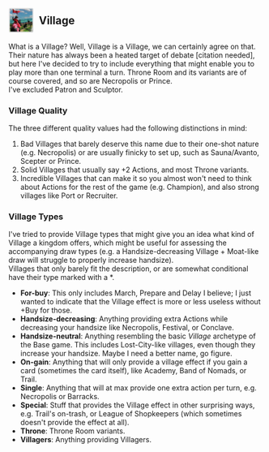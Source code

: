 
## <div style="display: flex; align-items: center;"><img src="../../assets/icons/qualities/village.jpg" alt="Village icon" width="50"> <span style="margin-left: 10px;">Village</span></div>

What is a Village? Well, Village is a Village, we can certainly agree on that. Their nature has always been a heated target of debate [citation needed], but here I've decided to try to include everything that might enable you to play more than one terminal a turn. Throne Room and its variants are of course covered, and so are Necropolis or Prince.\
I've excluded Patron and Sculptor.

### Village Quality

The three different quality values had the following distinctions in mind:

1. Bad Villages that barely deserve this name due to their one-shot nature (e.g. Necropolis) or are usually finicky to set up, such as Sauna/Avanto, Scepter or Prince.
2. Solid Villages that usually say +2 Actions, and most Throne variants.
3. Incredible Villages that can make it so you almost won't need to think about Actions for the rest of the game (e.g. Champion), and also strong villages like Port or Recruiter.

### Village Types

I've tried to provide Village types that might give you an idea what kind of Village a kingdom offers, which might be useful for assessing the accompanying draw types (e.g. a Handsize-decreasing Village + Moat-like draw will struggle to properly increase handsize).\
Villages that only barely fit the description, or are somewhat conditional have their type marked with a \*.

- **For-buy**: This only includes March, Prepare and Delay I believe; I just wanted to indicate that the Village effect is more or less useless without +Buy for those.
- **Handsize-decreasing**: Anything providing extra Actions while decreasing your handsize like Necropolis, Festival, or Conclave.
- **Handsize-neutral**: Anything resembling the basic *Village* archetype of the Base game. This includes Lost-City-like villages, even though they increase your handsize. Maybe I need a better name, go figure.
- **On-gain**: Anything that will only provide a village effect if you gain a card (sometimes the card itself), like Academy, Band of Nomads, or Trail.
- **Single**: Anything that will at max provide one extra action per turn, e.g. Necropolis or Barracks.
- **Special**: Stuff that provides the Village effect in other surprising ways, e.g. Trail's on-trash, or League of Shopkeepers (which sometimes doesn't provide the effect at all).
- **Throne**: Throne Room variants.
- **Villagers**: Anything providing Villagers.
